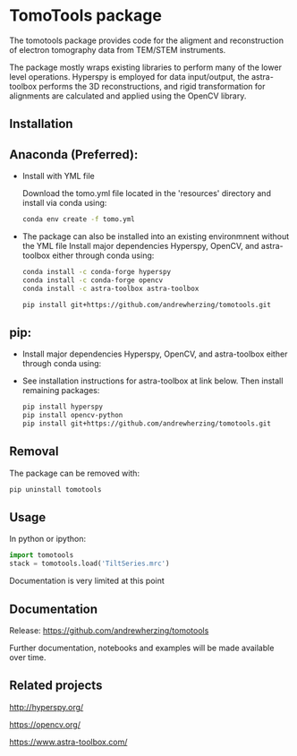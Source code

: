 
TomoTools package
===========

The tomotools package provides code for the aligment and reconstruction
of electron tomography data from TEM/STEM instruments. 

The package mostly wraps existing libraries to perform many of the lower level
operations.  Hyperspy is employed for data input/output, the astra-toolbox performs
the 3D reconstructions, and rigid transformation for alignments are calculated
and applied using the OpenCV library.


Installation
------------

  Anaconda (Preferred):
  ---------------------
  * Install with YML file

    Download the tomo.yml file located in the 'resources' directory and install via conda using:

    ```bash
    conda env create -f tomo.yml
    ```
  * The package can also be installed into an existing environmnent without the YML file 
    Install major dependencies Hyperspy, OpenCV, and astra-toolbox either through conda using:
    ```bash
    conda install -c conda-forge hyperspy
    conda install -c conda-forge opencv
    conda install -c astra-toolbox astra-toolbox

    pip install git+https://github.com/andrewherzing/tomotools.git
    ```

  pip:
  ----
  * Install major dependencies Hyperspy, OpenCV, and astra-toolbox either through conda using:

  * See installation instructions for astra-toolbox at link below.  Then install remaining packages:

    ```bash
    pip install hyperspy
    pip install opencv-python
    pip install git+https://github.com/andrewherzing/tomotools.git
    ```

Removal
-------
The package can be removed with:

```bash
pip uninstall tomotools
```


Usage
-----
In python or ipython:

```python
import tomotools
stack = tomotools.load('TiltSeries.mrc')
```

Documentation is very limited at this point


Documentation
-------------
Release: https://github.com/andrewherzing/tomotools

Further documentation, notebooks and examples will be made available over time.


Related projects
----------------
http://hyperspy.org/

https://opencv.org/

https://www.astra-toolbox.com/
